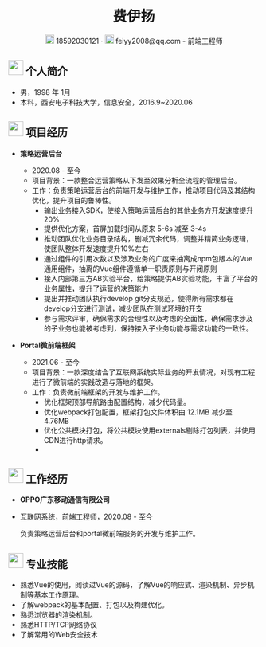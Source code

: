 <center>
     <h1>费伊扬</h1>
     <div>
         <span>
             <img src="assets/phone-solid.svg" width="18px">
             18592030121
         </span>
         ·
         <span>
             <img src="assets/envelope-solid.svg" width="18px">
             feiyy2008@qq.com - 前端工程师
         </span>
     </div>
 </center>

 ## <img src="assets/info-circle-solid.svg" width="30px"> 个人简介

 - 男，1998 年 1月
 - 本科，西安电子科技大学，信息安全，2016.9~2020.06

## <img src="assets/project-diagram-solid.svg" width="30px"> 项目经历

- **策略运营后台**
  - 2020.08 - 至今
  - 项目背景：一款整合运营策略从下发至效果分析全流程的管理后台。
  - 工作：负责策略运营后台的前端开发与维护工作，推动项目代码及其结构优化，提升项目的鲁棒性。
    - 输出业务接入SDK，使接入策略运营后台的其他业务方开发速度提升20%
    - 提供优化方案，首屏加载时间从原来 5-6s 减至 3-4s
    - 推动团队优化业务目录结构，删减冗余代码，调整并精简业务逻辑，使团队整体开发速度提升10%左右
    - 通过组件的引用次数以及涉及业务的广度来抽离成npm包版本的Vue通用组件，抽离的Vue组件遵循单一职责原则与开闭原则
    - 接入内部第三方AB实验平台，给策略提供AB实验功能，丰富了平台的业务属性，提升了运营的决策能力
    - 提出并推动团队执行develop git分支规范，使得所有需求都在develop分支进行测试，减少团队在测试环境的开支
    - 参与需求评审，确保需求的合理性以及考虑的全面性，确保需求涉及的子业务也能被考虑到，保持接入子业务功能与需求功能的一致性。

- **Portal微前端框架**
  - 2021.06 - 至今
  - 项目背景：一款深度结合了互联网系统实际业务的开发情况，对现有工程进行了微前端的实践改造与落地的框架。
  - 工作：负责微前端框架的开发与维护工作。
    - 优化框架顶部导航路由配置结构，减少代码量。
    - 优化webpack打包配置，框架打包文件体积由 12.1MB 减少至 4.76MB
    - 优化公共模块打包，将公共模块使用externals剔除打包列表，并使用CDN进行http请求。
    - 

## <img src="assets/briefcase-solid.svg" width="30px"> 工作经历

- **OPPO广东移动通信有限公司**
-  互联网系统，前端工程师，2020.08 - 至今

   负责策略运营后台和portal微前端服务的开发与维护工作。

## <img src="assets/tools-solid.svg" width="30px"> 专业技能

- 熟悉Vue的使用，阅读过Vue的源码，了解Vue的响应式、渲染机制、异步机制等基本工作原理。
- 了解webpack的基本配置、打包以及构建优化。
- 熟悉浏览器的渲染机制。
- 熟悉HTTP/TCP网络协议
- 了解常用的Web安全技术
